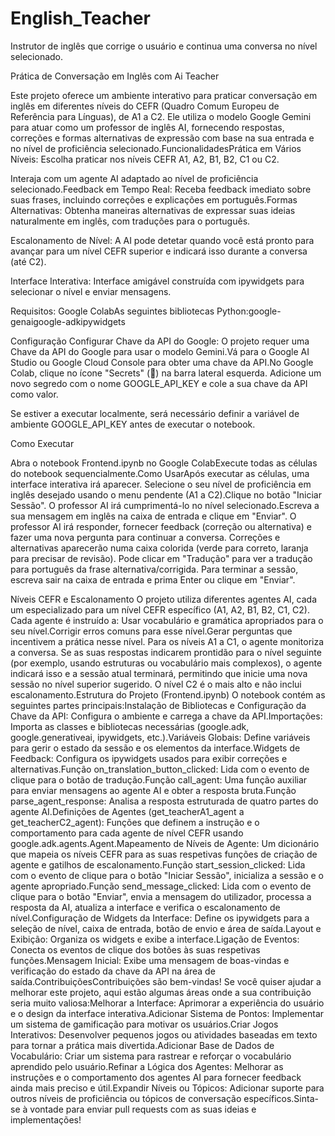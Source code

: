 # English_Teacher
Instrutor de inglês que corrige o usuário e continua uma conversa no nível selecionado.

Prática de Conversação em Inglês com Ai Teacher

Este projeto oferece um ambiente interativo para praticar conversação em inglês em diferentes níveis do CEFR (Quadro Comum Europeu de Referência para Línguas), de A1 a C2. 
Ele utiliza o modelo Google Gemini para atuar como um professor de inglês AI, fornecendo respostas, correções e formas alternativas de expressão com base na sua entrada e no nível de proficiência selecionado.FuncionalidadesPrática em Vários Níveis: Escolha praticar nos níveis CEFR A1, A2, B1, B2, C1 ou C2.

Interaja com um agente AI adaptado ao nível de proficiência selecionado.Feedback em Tempo Real: Receba feedback imediato sobre suas frases, incluindo correções e explicações em português.Formas Alternativas: Obtenha maneiras alternativas de expressar suas ideias naturalmente em inglês, com traduções para o português.

Escalonamento de Nível: A AI pode detetar quando você está pronto para avançar para um nível CEFR superior e indicará isso durante a conversa (até C2).

Interface Interativa: Interface amigável construída com ipywidgets para selecionar o nível e enviar mensagens.

Requisitos: Google ColabAs seguintes bibliotecas Python:google-genaigoogle-adkipywidgets


Configuração
Configurar Chave da API do Google: O projeto requer uma Chave da API do Google para usar o modelo Gemini.Vá para o Google AI Studio ou Google Cloud Console para obter uma chave da API.No Google Colab, clique no ícone "Secrets" (🔑) na barra lateral esquerda. Adicione um novo segredo com o nome GOOGLE_API_KEY e cole a sua chave da API como valor.

Se estiver a executar localmente, será necessário definir a variável de ambiente GOOGLE_API_KEY antes de executar o notebook.

Como Executar

Abra o notebook Frontend.ipynb no Google ColabExecute todas as células do notebook sequencialmente.Como UsarApós executar as células, uma interface interativa irá aparecer.
Selecione o seu nível de proficiência em inglês desejado usando o menu pendente (A1 a C2).Clique no botão "Iniciar Sessão".
O professor AI irá cumprimentá-lo no nível selecionado.Escreva a sua mensagem em inglês na caixa de entrada e clique em "Enviar".
O professor AI irá responder, fornecer feedback (correção ou alternativa) e fazer uma nova pergunta para continuar a conversa.
Correções e alternativas aparecerão numa caixa colorida (verde para correto, laranja para precisar de revisão). 
Pode clicar em "Tradução" para ver a tradução para português da frase alternativa/corrigida.
Para terminar a sessão, escreva sair na caixa de entrada e prima Enter ou clique em "Enviar".

Níveis CEFR e Escalonamento
O projeto utiliza diferentes agentes AI, cada um especializado para um nível CEFR específico (A1, A2, B1, B2, C1, C2). Cada agente é instruído a:
Usar vocabulário e gramática apropriados para o seu nível.Corrigir erros comuns para esse nível.Gerar perguntas que incentivem a prática nesse nível.
Para os níveis A1 a C1, o agente monitoriza a conversa. Se as suas respostas indicarem prontidão para o nível seguinte (por exemplo, usando estruturas ou vocabulário mais complexos), o agente indicará isso e a sessão atual terminará, permitindo que inicie uma nova sessão no nível superior sugerido. O nível C2 é o mais alto e não inclui escalonamento.Estrutura do Projeto (Frontend.ipynb)
O notebook contém as seguintes partes principais:Instalação de Bibliotecas e Configuração da Chave da API: Configura o ambiente e carrega a chave da API.Importações: Importa as classes e bibliotecas necessárias (google.adk, google.generativeai, ipywidgets, etc.).Variáveis Globais: Define variáveis para gerir o estado da sessão e os elementos da interface.Widgets de Feedback: Configura os ipywidgets usados para exibir correções e alternativas.Função on_translation_button_clicked: Lida com o evento de clique para o botão de tradução.Função call_agent: Uma função auxiliar para enviar mensagens ao agente AI e obter a resposta bruta.Função parse_agent_response: Analisa a resposta estruturada de quatro partes do agente AI.Definições de Agentes (get_teacherA1_agent a get_teacherC2_agent): Funções que definem a instrução e o comportamento para cada agente de nível CEFR usando google.adk.agents.Agent.Mapeamento de Níveis de Agente: Um dicionário que mapeia os níveis CEFR para as suas respetivas funções de criação de agente e gatilhos de escalonamento.Função start_session_clicked: Lida com o evento de clique para o botão "Iniciar Sessão", inicializa a sessão e o agente apropriado.Função send_message_clicked: Lida com o evento de clique para o botão "Enviar", envia a mensagem do utilizador, processa a resposta da AI, atualiza a interface e verifica o escalonamento de nível.Configuração de Widgets da Interface: Define os ipywidgets para a seleção de nível, caixa de entrada, botão de envio e área de saída.Layout e Exibição: Organiza os widgets e exibe a interface.Ligação de Eventos: Conecta os eventos de clique dos botões às suas respetivas funções.Mensagem Inicial: Exibe uma mensagem de boas-vindas e verificação do estado da chave da API na área de saída.ContribuiçõesContribuições são bem-vindas! Se você quiser ajudar a melhorar este projeto, aqui estão algumas áreas onde a sua contribuição seria muito valiosa:Melhorar a Interface: Aprimorar a experiência do usuário e o design da interface interativa.Adicionar Sistema de Pontos: Implementar um sistema de gamificação para motivar os usuários.Criar Jogos Interativos: Desenvolver pequenos jogos ou atividades baseadas em texto para tornar a prática mais divertida.Adicionar Base de Dados de Vocabulário: Criar um sistema para rastrear e reforçar o vocabulário aprendido pelo usuário.Refinar a Lógica dos Agentes: Melhorar as instruções e o comportamento dos agentes AI para fornecer feedback ainda mais preciso e útil.Expandir Níveis ou Tópicos: Adicionar suporte para outros níveis de proficiência ou tópicos de conversação específicos.Sinta-se à vontade para enviar pull requests com as suas ideias e implementações!
